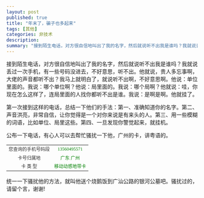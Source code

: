 ```yaml
---
layout: post
published: true
title: "年末了，骗子也多起来"
tags: [其他]
categories: 非技术    
description: 
summary: "接到陌生电话，对方很自信地叫出了我的名字，然后就说听不出我是谁吗？我就说丢过一次手机，有一些号码没进去，不好意思，听不出。他就说，贵人多忘事啊，大佬的声音都听不出？我马上就明白了，就说听不出啊，不好意思啊。他说：单位里面的。我说：哪个单位啊"
---
```

接到陌生电话，对方很自信地叫出了我的名字，然后就说听不出我是谁吗？我就说丢过一次手机，有一些号码没进去，不好意思，听不出。他就说，贵人多忘事啊，大佬的声音都听不出？我马上就明白了，就说听不出啊，不好意思啊。他说：单位里面的。我说：哪个单位啊？他说：局里面的。我说：哪个局啊？他就说：哇，你现在怎么这样了，连局里面的人找你都听不出是谁。我说：是啊是啊。他就挂了。  
  
第一次接到这样的电话，总结一下他们的手法：第一、准确知道你的名字。第二、声音洪亮，非常自信，让你觉得是一个对你来说是有来头的人。第三、用一些模糊的词语，比如单位、局里这些。第四、一旦发现你警觉起来，就挂机。  
  
公布一下电话，有心人可以去帮忙骚扰一下他，广州的卡，讲粤语的。  
  


<table style="border-collapse: collapse; width: 349px;">
 <tbody>
  <tr style="color: #333333; font-family: 宋体; font-size: 9pt;">
   <td align="center">您查询的手机号码段</td>
   <td align="center" style="color: green; font-family: 宋体; font-size: 9pt;">13560495571</td>
  </tr>
  <tr style="color: #333333; font-family: 宋体; font-size: 9pt;">
   <td align="center">卡号归属地</td>
   <td align="center" style="color: green; font-family: 宋体; font-size: 9pt;">广东&nbsp;广州</td>
  </tr>
  <tr style="color: #333333; font-family: 宋体; font-size: 9pt;">
   <td align="center">卡&nbsp;类&nbsp;型</td>
   <td align="center" style="color: green; font-family: 宋体; font-size: 9pt;">移动动感地带卡</td>
  </tr>
 </tbody>
</table>

  


统一一下骚扰他的方法，就叫他送个烧鹅饭到广汕公路的银河公墓吧。骚扰过的，请留个言，谢谢!

  


  
